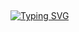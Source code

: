 ##
[![Typing SVG](https://readme-typing-svg.herokuapp.com?font=Arial&pause=1000&color=24D764&random=false&width=600&lines=Ol%C3%A1%2C+meu+nome+%C3%A9+Lucas+Maciel;Sou+desenvolvedor%2C+e+trabalho+com+Python+e+Javascript;Curso+o+nono+semestre+de+Engenharia+de+Computa%C3%A7%C3%A3o;Caso+queira+entrar+em+contato+comigo%2C+%C3%A9+s%C3%B3+me+chamar)](https://git.io/typing-svg)
